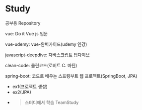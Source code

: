 # Study
공부용 Repository

vue: Do it Vue js 입문 

vue-udemy: vue-완벽가이드(udemy 인강)

javascript-deepdive: 자바스크립트 딥다이브

clean-code: 클린코드(로버트 C. 마틴)



spring-boot: 코드로 배우는 스프링부트 웹 프로젝트(SpringBoot, JPA) 
  - ex1(프로젝트 생성) 
  - ex2(JPA)
  - > 스터디에서 학습 TeamStudy
